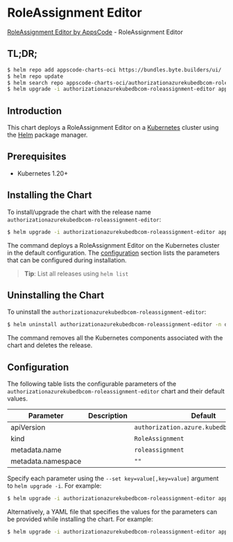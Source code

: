# RoleAssignment Editor

[RoleAssignment Editor by AppsCode](https://appscode.com) - RoleAssignment Editor

## TL;DR;

```bash
$ helm repo add appscode-charts-oci https://bundles.byte.builders/ui/
$ helm repo update
$ helm search repo appscode-charts-oci/authorizationazurekubedbcom-roleassignment-editor --version=v0.5.0
$ helm upgrade -i authorizationazurekubedbcom-roleassignment-editor appscode-charts-oci/authorizationazurekubedbcom-roleassignment-editor -n default --create-namespace --version=v0.5.0
```

## Introduction

This chart deploys a RoleAssignment Editor on a [Kubernetes](http://kubernetes.io) cluster using the [Helm](https://helm.sh) package manager.

## Prerequisites

- Kubernetes 1.20+

## Installing the Chart

To install/upgrade the chart with the release name `authorizationazurekubedbcom-roleassignment-editor`:

```bash
$ helm upgrade -i authorizationazurekubedbcom-roleassignment-editor appscode-charts-oci/authorizationazurekubedbcom-roleassignment-editor -n default --create-namespace --version=v0.5.0
```

The command deploys a RoleAssignment Editor on the Kubernetes cluster in the default configuration. The [configuration](#configuration) section lists the parameters that can be configured during installation.

> **Tip**: List all releases using `helm list`

## Uninstalling the Chart

To uninstall the `authorizationazurekubedbcom-roleassignment-editor`:

```bash
$ helm uninstall authorizationazurekubedbcom-roleassignment-editor -n default
```

The command removes all the Kubernetes components associated with the chart and deletes the release.

## Configuration

The following table lists the configurable parameters of the `authorizationazurekubedbcom-roleassignment-editor` chart and their default values.

|     Parameter      | Description |                       Default                        |
|--------------------|-------------|------------------------------------------------------|
| apiVersion         |             | <code>authorization.azure.kubedb.com/v1alpha1</code> |
| kind               |             | <code>RoleAssignment</code>                          |
| metadata.name      |             | <code>roleassignment</code>                          |
| metadata.namespace |             | <code>""</code>                                      |


Specify each parameter using the `--set key=value[,key=value]` argument to `helm upgrade -i`. For example:

```bash
$ helm upgrade -i authorizationazurekubedbcom-roleassignment-editor appscode-charts-oci/authorizationazurekubedbcom-roleassignment-editor -n default --create-namespace --version=v0.5.0 --set apiVersion=authorization.azure.kubedb.com/v1alpha1
```

Alternatively, a YAML file that specifies the values for the parameters can be provided while
installing the chart. For example:

```bash
$ helm upgrade -i authorizationazurekubedbcom-roleassignment-editor appscode-charts-oci/authorizationazurekubedbcom-roleassignment-editor -n default --create-namespace --version=v0.5.0 --values values.yaml
```

